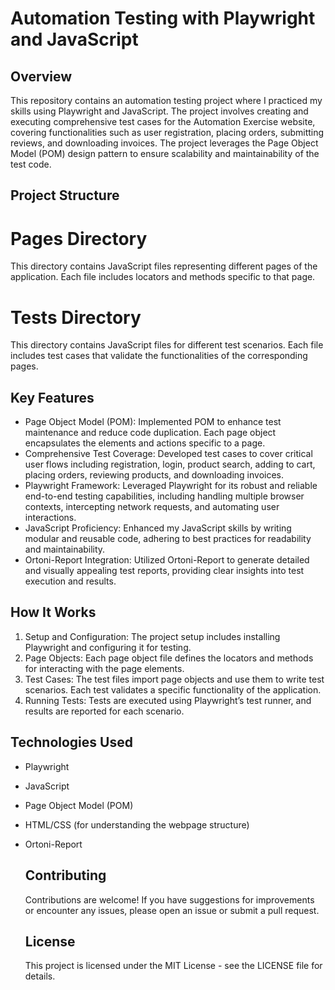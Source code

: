 # Automation Testing with Playwright and JavaScript

## Overview
This repository contains an automation testing project where I practiced my skills using Playwright and JavaScript. The project involves creating and executing comprehensive test cases for the Automation Exercise website, covering functionalities such as user registration, placing orders, submitting reviews, and downloading invoices. The project leverages the Page Object Model (POM) design pattern to ensure scalability and maintainability of the test code.

## Project Structure
# Pages Directory
This directory contains JavaScript files representing different pages of the application. Each file includes locators and methods specific to that page.

# Tests Directory
This directory contains JavaScript files for different test scenarios. Each file includes test cases that validate the functionalities of the corresponding pages.

## Key Features
- Page Object Model (POM): Implemented POM to enhance test maintenance and reduce code duplication. Each page object encapsulates the elements and actions specific to a page.
- Comprehensive Test Coverage: Developed test cases to cover critical user flows including registration, login, product search, adding to cart, placing orders, reviewing products, and downloading invoices.
- Playwright Framework: Leveraged Playwright for its robust and reliable end-to-end testing capabilities, including handling multiple browser contexts, intercepting network requests, and automating user interactions.
- JavaScript Proficiency: Enhanced my JavaScript skills by writing modular and reusable code, adhering to best practices for readability and maintainability.
- Ortoni-Report Integration: Utilized Ortoni-Report to generate detailed and visually appealing test reports, providing clear insights into test execution and results.

## How It Works
1. Setup and Configuration: The project setup includes installing Playwright and configuring it for testing.
2. Page Objects: Each page object file defines the locators and methods for interacting with the page elements.
3. Test Cases: The test files import page objects and use them to write test scenarios. Each test validates a specific functionality of the application.
4. Running Tests: Tests are executed using Playwright’s test runner, and results are reported for each scenario.

## Technologies Used
- Playwright
- JavaScript
- Page Object Model (POM)
- HTML/CSS (for understanding the webpage structure)
- Ortoni-Report

  ## Contributing
  Contributions are welcome! If you have suggestions for improvements or encounter any issues, please open an issue or submit a pull request.

  ## License
  This project is licensed under the MIT License - see the LICENSE file for details.
